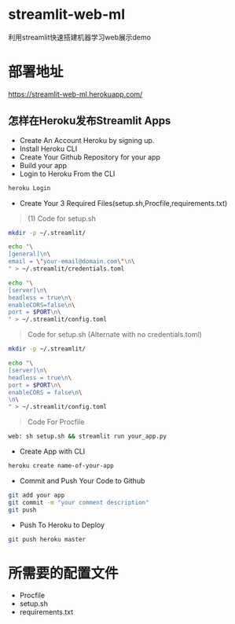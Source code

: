 # streamlit-web-ml
利用streamlit快速搭建机器学习web展示demo

# 部署地址
https://streamlit-web-ml.herokuapp.com/

## 怎样在Heroku发布Streamlit Apps

* Create An Account Heroku by signing up.
* Install Heroku CLI
* Create Your Github Repository for your app
* Build your app
* Login to Heroku From the CLI

```sh 
heroku Login
```

* Create Your 3 Required Files(setup.sh,Procfile,requirements.txt)
> (1) Code for setup.sh
```sh
mkdir -p ~/.streamlit/

echo "\
[general]\n\
email = \"your-email@domain.com\"\n\
" > ~/.streamlit/credentials.toml

echo "\
[server]\n\
headless = true\n\
enableCORS=false\n\
port = $PORT\n\
" > ~/.streamlit/config.toml
```

> Code for setup.sh (Alternate with no credentials.toml)
```sh
mkdir -p ~/.streamlit/

echo "\
[server]\n\
headless = true\n\
port = $PORT\n\
enableCORS = false\n\
\n\
" > ~/.streamlit/config.toml
```

> Code For Procfile
```sh
web: sh setup.sh && streamlit run your_app.py
```

* Create App with CLI
```sh
heroku create name-of-your-app
```

* Commit and Push Your Code to Github
```sh
git add your app 
git commit -m "your comment description"
git push
```

* Push To Heroku to Deploy
```sh
git push heroku master
```


# 所需要的配置文件
* Procfile
* setup.sh
* requirements.txt
